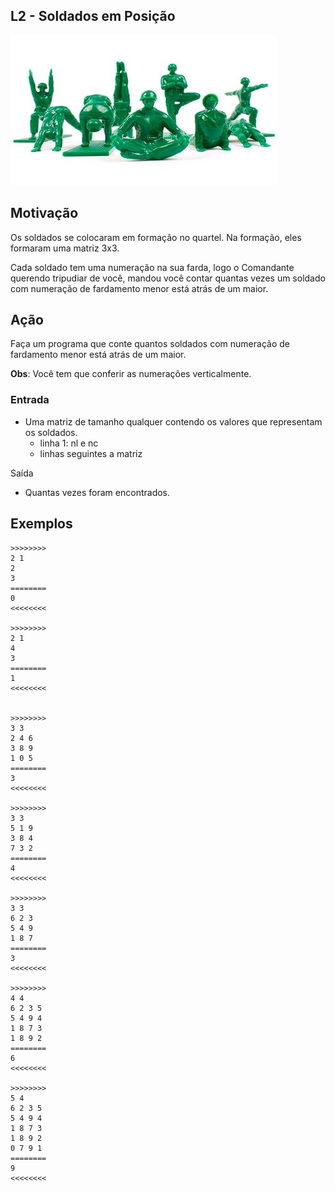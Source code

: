 ## L2 - Soldados em Posição


[](solver.c)
![]( cover.jpg)

## Motivação

Os soldados se colocaram em formação no quartel. Na formação, eles formaram uma matriz 3x3.

Cada soldado tem uma numeração na sua farda, logo o Comandante querendo tripudiar de você, mandou você contar quantas vezes um soldado com numeração de fardamento menor está atrás de um maior.

## Ação

Faça um programa que conte quantos soldados com numeração de fardamento menor está atrás de um maior.

**Obs**: Você tem que conferir as numerações verticalmente.

### Entrada

* Uma matriz de tamanho qualquer contendo os valores que representam os soldados.
    * linha 1: nl e nc
    * linhas seguintes a matriz

Saída

* Quantas vezes foram encontrados.

## Exemplos

```
>>>>>>>>
2 1
2
3
========
0
<<<<<<<<

>>>>>>>>
2 1
4
3
========
1
<<<<<<<<


>>>>>>>>
3 3
2 4 6
3 8 9
1 0 5
========
3
<<<<<<<<

>>>>>>>>
3 3
5 1 9
3 8 4
7 3 2
========
4
<<<<<<<<

>>>>>>>>
3 3
6 2 3
5 4 9
1 8 7
========
3
<<<<<<<<

>>>>>>>>
4 4
6 2 3 5
5 4 9 4
1 8 7 3
1 8 9 2
========
6
<<<<<<<<

>>>>>>>>
5 4
6 2 3 5
5 4 9 4
1 8 7 3
1 8 9 2
0 7 9 1
========
9
<<<<<<<<

```
